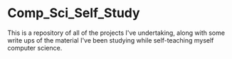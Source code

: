 # Comp_Sci_Self_Study
This is a repository of all of the projects I've undertaking, along with some write ups of the material I've been studying while self-teaching myself computer science.
